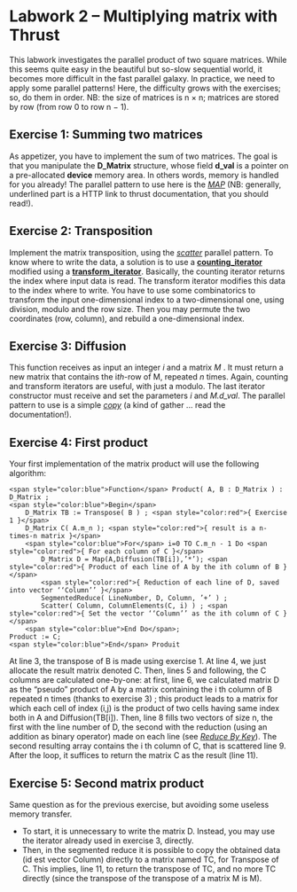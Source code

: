 # Labwork 2 – Multiplying matrix with Thrust

This labwork investigates the parallel product of two square matrices. While this seems quite easy in the beautiful but so-slow sequential world, it becomes more difficult in the fast parallel galaxy. In practice, we need to apply some parallel patterns! Here, the difficulty grows with the exercises; so, do them in order.
NB: the size of matrices is n × n; matrices are stored by row (from row 0 to row n − 1).

## Exercise 1: Summing two matrices

As appetizer, you have to implement the sum of two matrices. The goal is that you manipulate the **D_Matrix** structure, whose field **d_val** is a pointer on a pre-allocated **device** memory area. In others words, memory is handled for you already! The parallel pattern to use here is the [*MAP*](http://thrust.github.io/doc/transform_8h.html) (NB: generally, underlined part is a HTTP link to thrust documentation, that you should read!).

## Exercise 2: Transposition

Implement the matrix transposition, using the [*scatter*](http://thrust.github.io/doc/group__scattering.html) parallel pattern.
To know where to write the data, a solution is to use a [**counting_iterator**](http://thrust.github.io/doc/counting__iterator_8h.html) modified using a [**transform_iterator**](http://thrust.github.io/doc/iterator__adaptor_8h.html). 
Basically, the counting iterator returns the index where input data is read. The transform iterator modifies this data to the index where to write. You have to use some combinatorics to transform the input one-dimensional index to a two-dimensional one, using division, modulo and the row size. Then you may permute the two coordinates (row, column), and rebuild a one-dimensional index.

## Exercise 3: Diffusion

This function receives as input an integer *i* and a matrix *M* . It must return a new matrix that contains the i*th*-row of M, repeated *n* times. Again, counting and transform iterators are useful, with just a modulo. The last iterator constructor must receive and set the parameters *i* and *M.d_val*.
The parallel pattern to use is a simple [*copy*](https://thrust.github.io/doc/group__copying.html#gab3d33f1aa1d078b5f6b579f07313d058) (a kind of gather ... read the documentation!).

## Exercise 4: First product

Your first implementation of the matrix product will use the following algorithm:

```
<span style="color:blue">Function</span> Product( A, B : D_Matrix ) : D_Matrix ;
<span style="color:blue">Begin</span>
	D_Matrix TB := Transpose( B ) ; <span style="color:red">{ Exercise 1 }</span>
	D_Matrix C( A.m_n ); <span style="color:red">{ result is a n-times-n matrix }</span>
	<span style="color:blue">For</span> i=0 TO C.m_n - 1 Do <span style="color:red">{ For each column of C }</span>
		D_Matrix D = Map(A,Diffusion(TB[i]),’*’); <span style="color:red">{ Product of each line of A by the ith column of B }</span>
		<span style="color:red">{ Reduction of each line of D, saved into vector ‘‘Column’’ }</span>
		SegmentedReduce( LineNumber, D, Column, ’+’ ) ;
		Scatter( Column, ColumnElements(C, i) ) ; <span style="color:red">{ Set the vector ‘‘Column’’ as the ith column of C }</span>
	<span style="color:blue">End Do</span>;
Product := C;
<span style="color:blue">End</span> Produit
```

At line 3, the transpose of B is made using exercise 1. At line 4, we just allocate the result matrix denoted C. Then, lines 5 and following, the C columns are calculated one-by-one: at first, line 6, we calculated matrix D as the “pseudo” product of A by a matrix containing the i th column of B repeated n times (thanks to exercise 3) ; this product leads to a matrix for which each cell of index (i,j) is the product of two cells having same index both in A and Diffusion(TB[i]). Then, line 8 fills two vectors of size n, the first with the line number of D, the second with the reduction (using an addition as binary operator) made on each line (see [*Reduce By Key*](http://thrust.github.io/doc/group__reductions.html#ga1fd25c0e5e4cc0a6ab0dcb1f7f13a2ad)). The second resulting array contains the i th column of C, that is scattered line 9. After the loop, it suffices to return the matrix C as the result (line 11).

## Exercise 5: Second matrix product

Same question as for the previous exercise, but avoiding some useless memory transfer.

- To start, it is unnecessary to write the matrix D. Instead, you may use the iterator already used in exercise 3, directly.
- Then, in the segmented reduce it is possible to copy the obtained data (id est vector Column) directly to a matrix named TC, for Transpose of C. This implies, line 11, to return the transpose of TC, and no more TC directly (since the transpose of the transpose of a matrix M is M).